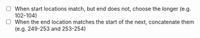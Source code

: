 -   [ ] When start locations match, but end does not, choose the longer (e.g. 102-104)
-   [ ] When the end location matches the start of the next, concatenate them (e.g. 249-253 and 253-254)
